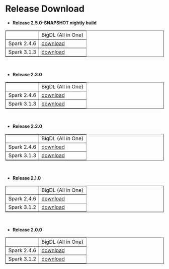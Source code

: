 # Release Download

- **Release 2.5.0-SNAPSHOT nightly build**
<table border="1"
cellpadding="10"
>
    <tr>
        <td></td>
        <td>BigDL (All in One)</td>
    </tr>
    <tr>
       <td>Spark 2.4.6 </td>
       <td><a href="https://oss.sonatype.org/content/repositories/snapshots/com/intel/analytics/bigdl/bigdl-assembly-spark_2.4.6/2.5.0-SNAPSHOT/">download</a></td>
    </tr>
    <tr>
       <td>Spark 3.1.3 </td>
       <td><a href="https://oss.sonatype.org/content/repositories/snapshots/com/intel/analytics/bigdl/bigdl-assembly-spark_3.1.3/2.5.0-SNAPSHOT/">download</a></td> 
    </tr>
</table>
<br>

- **Release 2.3.0**
<table border="1"
cellpadding="10"
>
    <tr>
        <td></td>
        <td>BigDL (All in One)</td>
    </tr>
    <tr>
       <td>Spark 2.4.6 </td>
       <td><a href="https://repo1.maven.org/maven2/com/intel/analytics/bigdl/bigdl-assembly-spark_2.4.6/2.3.0/">download</a></td>
    </tr>
    <tr>
       <td>Spark 3.1.3 </td>
       <td><a href="https://repo1.maven.org/maven2/com/intel/analytics/bigdl/bigdl-assembly-spark_3.1.3/2.3.0/">download</a></td>
    </tr>
</table>
<br>

- **Release 2.2.0**
<table border="1"
cellpadding="10"
>
    <tr>
        <td></td>
        <td>BigDL (All in One)</td>
    </tr>
    <tr>
       <td>Spark 2.4.6 </td>
       <td><a href="https://repo1.maven.org/maven2/com/intel/analytics/bigdl/bigdl-assembly-spark_2.4.6/2.2.0/">download</a></td>
    </tr>
    <tr>
       <td>Spark 3.1.3 </td>
       <td><a href="https://repo1.maven.org/maven2/com/intel/analytics/bigdl/bigdl-assembly-spark_3.1.3/2.2.0/">download</a></td>
    </tr>
</table>
<br>

- **Release 2.1.0**
<table border="1"
cellpadding="10"
>
    <tr>
        <td></td>
        <td>BigDL (All in One)</td>
    </tr>
    <tr>
       <td>Spark 2.4.6 </td>
       <td><a href="https://repo1.maven.org/maven2/com/intel/analytics/bigdl/bigdl-assembly-spark_2.4.6/2.1.0/">download</a></td>
    </tr>
    <tr>
       <td>Spark 3.1.2 </td>
       <td><a href="https://repo1.maven.org/maven2/com/intel/analytics/bigdl/bigdl-assembly-spark_3.1.2/2.1.0/">download</a></td> 
    </tr>
</table>
<br>

- **Release 2.0.0**
<table border="1"
cellpadding="10"
>
    <tr>
        <td></td>
        <td>BigDL (All in One)</td>
    </tr>
    <tr>
       <td>Spark 2.4.6 </td>
       <td><a href="https://repo1.maven.org/maven2/com/intel/analytics/bigdl/bigdl-assembly-spark_2.4.6/2.0.0/bigdl-assembly-spark_2.4.6-2.0.0.zip">download</a></td>
    </tr>
    <tr>
       <td>Spark 3.1.2 </td>
       <td><a href="https://repo1.maven.org/maven2/com/intel/analytics/bigdl/bigdl-assembly-spark_3.1.2/2.0.0/bigdl-assembly-spark_3.1.2-2.0.0.zip">download</a></td> 
    </tr>
</table>
<br>
